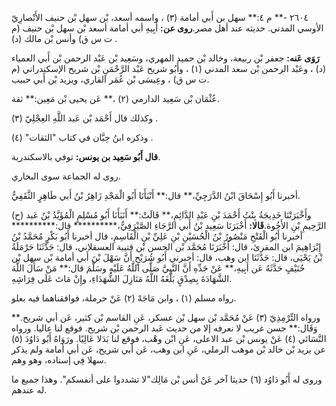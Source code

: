 ٢٦٠٤ -** م ٤:** سهل بن أَبي أمامة (٣) ، واسمه أسعد، بْن سهل بْن حنيف الأَنْصارِيّ الأوسي المدني. حديثه عند أهل مصر.**روى عن:** أَبِيهِ أبي أمامة أسعد بْن سهل بْن حنيف (م ت س ق) وأنس بْن مالك (د) .

**رَوَى عَنه:** جعفر بْن ربيعة، وخالد بْن حميد المهري، وسَعِيد بْن عَبْد الرحمن بْن أَبي العمياء (د) ، وعَبْد الرحمن بْن سعد المدني (١) ، وأَبُو شريح عَبْد الرَّحْمَنِ بْن شريح الإسكندراني (م ت س ق) ، وعِيسَى بْن عُمَر القاري، ويزيد بْن أَبي حبيب.

عُثْمَان بْن سَعِيد الدارمي (٢) ،** عَن يحيى بْن مَعِين:** ثقة.

وكذلك قال أَحْمَد بْن عَبد اللَّهِ العِجْلِيّ (٣) .

وذكره ابنُ حِبَّان في كتاب "الثقات" (٤) .

**قال أَبُو سَعِيد بن يونس:** توفي بالاسكندرية.

روى له الجماعة سوى البخاري.

أخبرنا أَبُو إِسْحَاقَ ابْنُ الدَّرَجِيِّ،** قال:** أَنْبَأَنَا أَبُو الْمَجْدِ زَاهِرُ بْنُ أَبي طَاهِرٍ الثَّقَفِيُّ.

(ح) وأَخْبَرَتْنَا خَدِيجَةُ بِنْتُ أَحْمَدَ بْنِ عَبْدِ الدَّائِمِ،** قَالَتْ:** أَنَبَأَنَا أَبُو مُسْلِمٍ الْمُؤَيَّدُ بْنُ عَبد الرَّحِيمِ بْنِ الأَخُوة.**قَالا:** أَخْبَرَنَا سَعِيد بْنُ أَبي الرَّجَاءِ الصَّيْرَفِيُّ،********** قال:********** أخبرنا أَبُو الْفَتْحِ مَنْصُورُ بْنُ الْحُسَيْنِ بْنِ عَلِيِّ بْنِ الْقَاسِمِ، قال أخبرنا أَبُو بَكْرٍ مُحَمَّدُ بْنُ إِبْرَاهِيمَ ابن المقرئ، قال: أَخْبَرَنَا مُحَمَّد بْن الحسن بْن قتيبة العسقلاني، قال: حَدَّثَنَا حَرْمَلَةُ بْنُ يَحْيَى، قال: حَدَّثَنَا ابن وهب، قال: أخبرني أَبُو شُرَيْحٍ أَنَّ سَهْلَ بْنَ أَبي أمامة بْن سهل بْن حُنَيْفٍ حَدَّثَهُ عَن أَبِيهِ،** عَنْ جَدِّهِ أَنَّ النَّبِيَّ صَلَّى اللَّهُ عَلَيْهِ وسَلَّمَ قال:** مَنْ سَأَلَ اللَّهَ الشَّهَادَةَ بِصِدْقٍ بَلَّغَهُ اللَّهُ مَنَازِلَ الشُّهَدَاءِ، وإِنْ مَاتَ عَلَى فِرَاشِهِ.

رواه مسلم (١) ، وابن مَاجَهْ (٢) عَنْ حرملة، فوافقناهما فيه بعلو.

ورواه التِّرْمِذِيّ (٣) عَنْ مُحَمَّد بْن سهل بْن عسكر، عَنِ القاسم بْن كثير، عَن أبي شريح.** وَقَال:** حسن غريب لا نعرفه إلا من حديث عَبد الرحمن بْن شريح. فوقع لنا عاليا. ورواه النَّسَائي (٤) عَنْ يونس بْن عبد الاعلى، عَنِ ابْن وهْب، فوقع لنا بَدَلا عَالِيًا. ورَوَاهُ أَبُو دَاوُدَ (٥) عن يزيد بْن خالد بْن موهب الرملي، عَنِ ابن وهب، عَن أبي شريح، عَن أبي أمامة ولم يذكر سهلا فِي إسناده، وهو وهم.

وروى له أَبُو دَاوُد (٦) حديثا آخر عَنْ أنس بْن مَالِك"لا تشددوا على أنفسكم". وهذا جميع ما له عندهم.